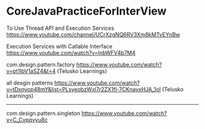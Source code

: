 # CoreJavaPracticeForInterView

To Use Thread API and Execution Services 
https://www.youtube.com/channel/UCrXzgNQ6RV3Xm8kMTvEYnBw


Execution Services with Callable Interface  https://www.youtube.com/watch?v=lnbWFV4b7M4


com.design.pattern.factory https://www.youtube.com/watch?v=pt1IbV1aSZ4&t=4    (Telusko Learnings)



all desgin patterns https://www.youtube.com/watch?v=tDxnyop48mY&list=PLsyeobzWxl7r2ZX1fl-7CKnayxHJA_1ol  (Telusko Learnings)

********************************************


com.design.pattern.singleton    https://www.youtube.com/watch?v=C_Cvpqyyu8c
